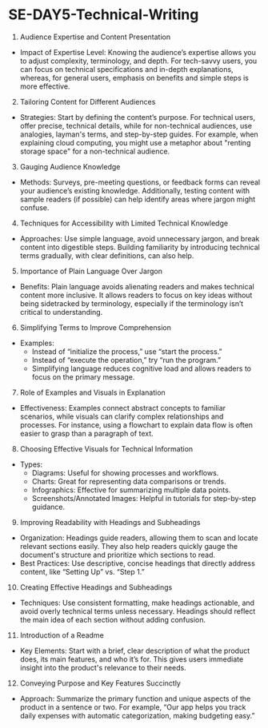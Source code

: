 # SE-DAY5-Technical-Writing

 1. Audience Expertise and Content Presentation
   - Impact of Expertise Level: Knowing the audience’s expertise allows you to adjust complexity, terminology, and depth. For tech-savvy users, you can focus on technical specifications and in-depth explanations, whereas, for general users, emphasis on benefits and simple steps is more effective.

 2. Tailoring Content for Different Audiences
   - Strategies: Start by defining the content’s purpose. For technical users, offer precise, technical details, while for non-technical audiences, use analogies, layman's terms, and step-by-step guides. For example, when explaining cloud computing, you might use a metaphor about "renting storage space" for a non-technical audience.

 3. Gauging Audience Knowledge
   - Methods: Surveys, pre-meeting questions, or feedback forms can reveal your audience’s existing knowledge. Additionally, testing content with sample readers (if possible) can help identify areas where jargon might confuse.

 4. Techniques for Accessibility with Limited Technical Knowledge
   - Approaches: Use simple language, avoid unnecessary jargon, and break content into digestible steps. Building familiarity by introducing technical terms gradually, with clear definitions, can also help.

 5. Importance of Plain Language Over Jargon
   - Benefits: Plain language avoids alienating readers and makes technical content more inclusive. It allows readers to focus on key ideas without being sidetracked by terminology, especially if the terminology isn’t critical to understanding.

 6. Simplifying Terms to Improve Comprehension
   - Examples:
     - Instead of “initialize the process,” use “start the process.”
     - Instead of “execute the operation,” try “run the program.”
     - Simplifying language reduces cognitive load and allows readers to focus on the primary message.

 7. Role of Examples and Visuals in Explanation
   - Effectiveness: Examples connect abstract concepts to familiar scenarios, while visuals can clarify complex relationships and processes. For instance, using a flowchart to explain data flow is often easier to grasp than a paragraph of text.

 8. Choosing Effective Visuals for Technical Information
   - Types:
     - Diagrams: Useful for showing processes and workflows.
     - Charts: Great for representing data comparisons or trends.
     - Infographics: Effective for summarizing multiple data points.
     - Screenshots/Annotated Images: Helpful in tutorials for step-by-step guidance.

 9. Improving Readability with Headings and Subheadings
   - Organization: Headings guide readers, allowing them to scan and locate relevant sections easily. They also help readers quickly gauge the document's structure and prioritize which sections to read.
   - Best Practices: Use descriptive, concise headings that directly address content, like “Setting Up” vs. “Step 1.”

 10. Creating Effective Headings and Subheadings
   - Techniques: Use consistent formatting, make headings actionable, and avoid overly technical terms unless necessary. Headings should reflect the main idea of each section without adding confusion.

 11. Introduction of a Readme
   - Key Elements: Start with a brief, clear description of what the product does, its main features, and who it’s for. This gives users immediate insight into the product's relevance to their needs.

 12. Conveying Purpose and Key Features Succinctly
   - Approach: Summarize the primary function and unique aspects of the product in a sentence or two. For example, “Our app helps you track daily expenses with automatic categorization, making budgeting easy.”


